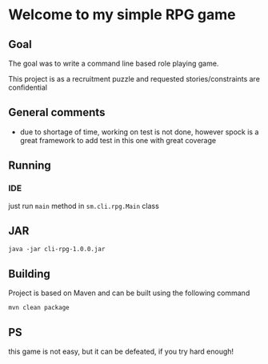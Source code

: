 # Welcome to my simple RPG game

## Goal
The goal was to write a command line based role playing game.

This project is as a recruitment puzzle and requested stories/constraints are confidential

## General comments
* due to shortage of time, working on test is not done, however spock is a great framework to add test in this one with great coverage 

## Running
### IDE
just run `main` method in `sm.cli.rpg.Main` class

JAR
------------------
```
java -jar cli-rpg-1.0.0.jar
```

## Building

Project is based on Maven and can be built using the following command
```
mvn clean package
```

## PS
this game is not easy, but it can be defeated, if you try hard enough!
